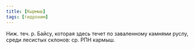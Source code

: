 ```yaml
---
title: [Кырмыш]
tags: [гидроним]
---
```


Ниж. теч. р. Байсу, которая здесь течет по заваленному камнями руслу, среди
лесистых склонов: ср. РПН кармыш.
